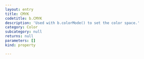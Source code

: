 ```yaml
---
layout: entry
title: CMYK
codetitle: b.CMYK
description: 'Used with b.colorMode() to set the color space.'
category: Color
subcategory: null
returns: null
parameters: []
kind: property

---
```

